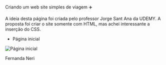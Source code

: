 Criando um web site simples de viagem :airplane:

A ideia desta página foi criada pelo professor Jorge Sant Ana da UDEMY. A proposta foi criar o site somente com HTML, mas achei interessante a inserção do CSS.

- Página inicial
  

![Página inicial](https://i.imgur.com/uR8tLtO.png)





Fernanda Neri 